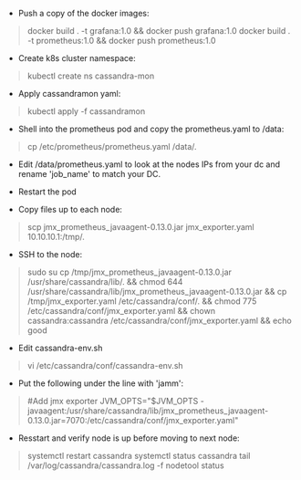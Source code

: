 - Push a copy of the docker images:
>docker build . -t grafana:1.0 && docker push grafana:1.0
docker build . -t prometheus:1.0 && docker push prometheus:1.0


- Create k8s cluster namespace:
>kubectl create ns cassandra-mon


- Apply cassandramon yaml:
>kubectl apply -f cassandramon


- Shell into the prometheus pod and copy the prometheus.yaml to /data:
>cp /etc/prometheus/prometheus.yaml /data/.


- Edit /data/prometheus.yaml to look at the nodes IPs from your dc and rename 'job_name' to match your DC.

- Restart the pod

- Copy files up to each node:
>scp jmx_prometheus_javaagent-0.13.0.jar jmx_exporter.yaml 10.10.10.1:/tmp/.


- SSH to the node:
>sudo su
cp /tmp/jmx_prometheus_javaagent-0.13.0.jar /usr/share/cassandra/lib/. && chmod 644 /usr/share/cassandra/lib/jmx_prometheus_javaagent-0.13.0.jar && cp /tmp/jmx_exporter.yaml /etc/cassandra/conf/. && chmod 775 /etc/cassandra/conf/jmx_exporter.yaml && chown cassandra:cassandra /etc/cassandra/conf/jmx_exporter.yaml && echo good


- Edit cassandra-env.sh
>vi /etc/cassandra/conf/cassandra-env.sh 


- Put the following under the line with 'jamm':
>#Add jmx exporter
JVM_OPTS="$JVM_OPTS -javaagent:/usr/share/cassandra/lib/jmx_prometheus_javaagent-0.13.0.jar=7070:/etc/cassandra/conf/jmx_exporter.yaml"


- Resstart and verify node is up before moving to next node:
>systemctl restart cassandra
systemctl status cassandra
tail /var/log/cassandra/cassandra.log -f
nodetool status

